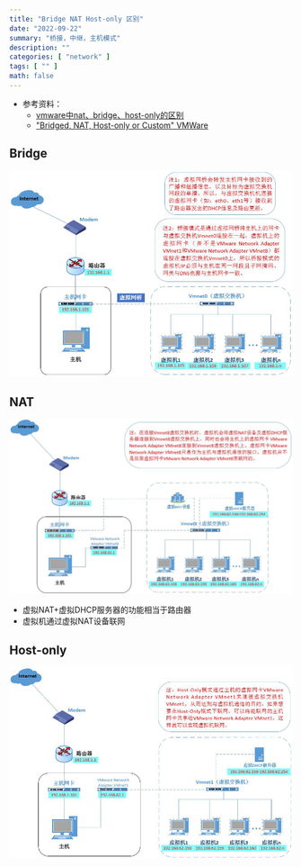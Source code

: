 ```yaml
---
title: "Bridge NAT Host-only 区别"
date: "2022-09-22"
summary: "桥接，中继，主机模式"
description: ""
categories: [ "network" ]
tags: [ "" ]
math: false
---
```


- 参考资料：
  - [vmware中nat、bridge、host-only的区别](https://yyleeshine.gitee.io/2020/06/19/vmware%E4%B8%ADnat%E3%80%81bridge%E3%80%81host-only%E7%9A%84%E5%8C%BA%E5%88%AB/#%E4%B8%80%E3%80%81%E6%A1%A5%E6%8E%A5%E6%A8%A1%E5%BC%8F%EF%BC%88bridge%EF%BC%89)
  - ["Bridged, NAT, Host-only or Custom" VMWare](https://www.centennialsoftwaresolutions.com/post/bridged-nat-host-only-or-custom-vmware)


## Bridge

<div align="center">
    <img src="1.jpg" style="max-height:800px"></img>
</div>


## NAT

<div align="center">
    <img src="2.jpg" style="max-height:800px"></img>
</div>

- 虚拟NAT+虚拟DHCP服务器的功能相当于路由器
- 虚拟机通过虚拟NAT设备联网

## Host-only

<div align="center">
    <img src="3.jpg" style="max-height:800px"></img>
</div>

